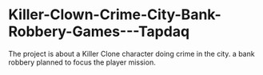 # Killer-Clown-Crime-City-Bank-Robbery-Games---Tapdaq

The project is about a Killer Clone character doing crime in the city. a bank robbery planned to focus the player mission.
